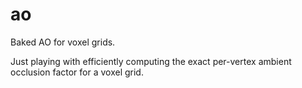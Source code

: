 ao
==

Baked AO for voxel grids.

Just playing with efficiently computing the exact per-vertex ambient occlusion factor for a voxel grid.
